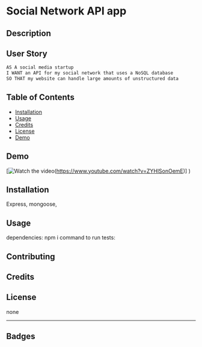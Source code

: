 # Social Network API app 


## Description


## User Story

```md
AS A social media startup
I WANT an API for my social network that uses a NoSQL database
SO THAT my website can handle large amounts of unstructured data
```

## Table of Contents

* [Installation](#installation)
* [Usage](#usage)
* [Credits](#credits)
* [License](#license)
* [Demo](#demo)


## Demo

[![Watch the video](https://img.youtube.com/vi?v=ZYHlSonOemE)(https://www.youtube.com/watch?v=ZYHlSonOemE)]
)


## Installation

Express, mongoose, 

## Usage


dependencies: npm i
command to run tests: 


## Contributing



## Credits



## License

none


---

## Badges

